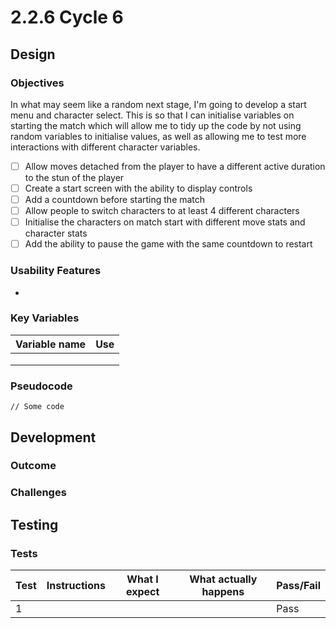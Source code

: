 # 2.2.6 Cycle 6

## Design

### Objectives

In what may seem like a random next stage, I'm going to develop a start menu and character select. This is so that I can initialise variables on starting the match which will allow me to tidy up the code by not using random variables to initialise values, as well as allowing me to test more interactions with different character variables.

* [ ] Allow moves detached from the player to have a different active duration to the stun of the player
* [ ] Create a start screen with the ability to display controls
* [ ] Add a countdown before starting the match
* [ ] Allow people to switch characters to at least 4 different characters
* [ ] Initialise the characters on match start with different move stats and character stats
* [ ] Add the ability to pause the game with the same countdown to restart

### Usability Features

*

### Key Variables

| Variable name | Use |
| ------------- | --- |
|               |     |
|               |     |
|               |     |

### Pseudocode

```
// Some code
```

## Development

### Outcome



### Challenges



## Testing

### Tests

| Test | Instructions | What I expect | What actually happens | Pass/Fail |
| ---- | ------------ | ------------- | --------------------- | --------- |
| 1    |              |               |                       | Pass      |

